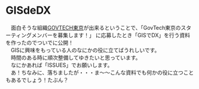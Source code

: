 # GISdeDX
　面白そうな組織[GOVTECH東京](https://www.digitalservice.metro.tokyo.lg.jp/govtech/)が出来るということで、「GovTech東京のスターティングメンバーを募集します！」 に応募したとき「GISでDX」を行う資料を作ったのでついでに公開！  
　GISに興味をもっている人のなにかの役に立てばうれしいです。  
　時間のある時に順次整備してゆきたいと思っています。  
　なにかあれば「ISSUES」でお願いします。  
　あ！ちなみに、落ちましたが・・・ま～～こんな資料でも何かの役に立つこともあるでしょう！たぶん？  

